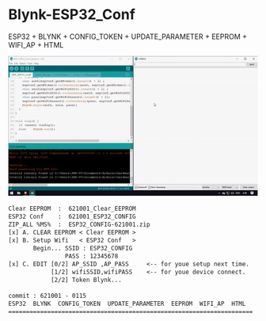 # Blynk-ESP32_Conf
ESP32 + BLYNK + CONFIG_TOKEN + UPDATE_PARAMETER + EEPROM + WIFI_AP + HTML

[![Demo CountPages alpha](https://github.com/siwasilp/Blynk-ESP32_Conf/blob/master/Test_espConf.gif)](https://github.com/siwasilp/Blynk-ESP32_Conf/blob/master/_bin-621001/30-9-2562%20test.mp4)

```
Clear EEPROM  :  621001_Clear_EEPROM
ESP32 Conf    :  621001_ESP32_CONFIG
ZIP_ALL %MS%  :  ESP32_CONFIG-621001.zip
[x] A. CLEAR EEPROM < Clear EEPROM >
[x] B. Setup Wifi   < ESP32 Conf   >
       Begin... SSID : ESP32_CONFIG
                PASS : 12345678
[x] C. EDIT [0/2] AP_SSID ,AP_PASS     <-- for youe setup next time.
            [1/2] wifiSSID,wifiPASS    <-- for youe device connect.
            [2/2] Token Blynk...

commit : 621001 - 0115
ESP32  BLYNK  CONFIG_TOKEN  UPDATE_PARAMETER  EEPROM  WIFI_AP  HTML
=====================================================================
```
